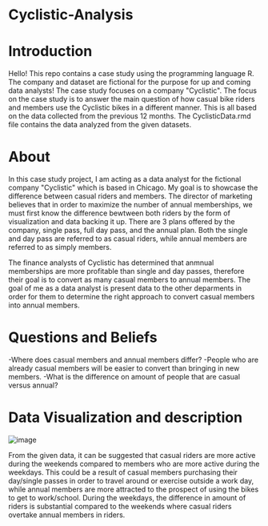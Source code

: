 # Cyclistic-Analysis

# Introduction
Hello! This repo contains a case study using the programming language R. The company and dataset are fictional for the purpose for up and coming data analysts! The case study focuses on a company "Cyclistic". The focus on the case study is to answer the main question of how casual bike riders and members use the Cyclistic bikes in a different manner. This is all based on the data collected from the previous 12 months. The CyclisticData.rmd file contains the data analyzed from the given datasets.

# About

In this case study project, I am acting as a data analyst for the fictional company "Cyclistic" which is based in Chicago. My goal is to showcase the difference between casual riders and members. The director of marketing believes that in order to maximize the number of annual memberships, we must first know the difference bewtween both riders by the form of visualization and data backing it up. There are 3 plans offered by the company, single pass, full day pass, and the annual plan. Both the single and day pass are referred to as casual riders, while annual members are referred to as simply members. 

The finance analysts of Cyclistic has determined that anmnual memberships are more profitable than single and day passes, therefore their goal is to convert as many casual members to annual members. The goal of me as a data analyst is present data to the other deparments in order for them to determine the right approach to convert casual members into annual members. 

# Questions and Beliefs

-Where does casual members and annual members differ?
-People who are already casual members will be easier to convert than bringing in new members.
-What is the difference on amount of people that are casual versus annual? 

# Data Visualization and description

![image](https://user-images.githubusercontent.com/115594312/195736061-2fd62299-5b73-4b9d-b230-d2af60c23ed8.png)

From the given data, it can be suggested that casual riders are more active during the weekends compared to members who are more active during the weekdays. This could be a result of casual members purchasing their day/single passes in order to travel around or exercise outside a work day, while annual members are more attracted to the prospect of using the bikes to get to work/school. During the weekdays, the difference in amount of riders is substantial compared to the weekends where casual riders overtake annual members in riders. 
